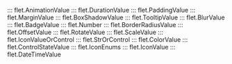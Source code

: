 ::: flet.AnimationValue
::: flet.DurationValue
::: flet.PaddingValue
::: flet.MarginValue
::: flet.BoxShadowValue
::: flet.TooltipValue
::: flet.BlurValue
::: flet.BadgeValue
::: flet.Number
::: flet.BorderRadiusValue
::: flet.OffsetValue
::: flet.RotateValue
::: flet.ScaleValue
::: flet.IconValueOrControl
::: flet.StrOrControl
::: flet.ColorValue
::: flet.ControlStateValue
::: flet.IconEnums
::: flet.IconValue
::: flet.DateTimeValue
